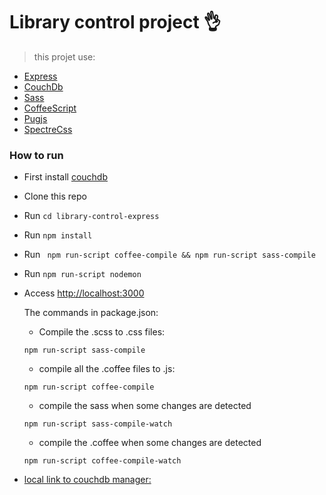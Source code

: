 # Library control project :ok_hand:
  > this projet use:

  - [Express](http://expressjs.com/pt-br/)
  - [CouchDb](http://couchdb.apache.org/)
  - [Sass](https://sass-lang.com/)
  - [CoffeeScript](https://coffeescript.org/)
  - [Pugjs](https://pugjs.org/api/getting-started.html)
  - [SpectreCss](https://picturepan2.github.io/spectre/)

### How to run

- First install [couchdb](http://couchdb.apache.org/#download)
- Clone this repo
- Run ``` cd library-control-express ```
- Run ``` npm install ```
- Run ``` npm run-script coffee-compile && npm run-script sass-compile```
- Run ``` npm run-script nodemon ```
- Access [http://localhost:3000](http://localhost:3000)

  The commands in package.json:

  - Compile the .scss to .css files:
  ```
  npm run-script sass-compile
  ```

  - compile all the .coffee files to .js:
  ```
  npm run-script coffee-compile
  ```

  - compile the sass when some changes are detected
  ```
  npm run-script sass-compile-watch
  ```

  - compile the .coffee when some changes are detected
  ```
  npm run-script coffee-compile-watch
  ```

- [local link to couchdb manager: ](http://127.0.0.1:5984/_utils/#/_all_dbs)
